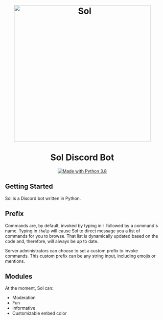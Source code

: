 <h1 align="center">
<a href="https://github.com/I-Atlas/Sol"><img src="https://imgur.com/fDxHk3L.png" width="446" alt="Sol"></a>
<br>
<br>
Sol Discord Bot
</h1>

<p align="center">
<a href="https://www.python.org/downloads/"><img src="https://img.shields.io/badge/Made%20With-Python%203.8-blue.svg?style=for-the-badge" alt="Made with Python 3.8"></a>
</p>


## Getting Started
Sol is a Discord bot written in Python.

## Prefix
Commands are, by default, invoked by typing in `!` followed by a command's name. Typing in `!help` will cause Sol to direct message you a list of commands for you to browse. That list is dynamically updated based on the code and, therefore, will always be up to date.

Server administrators can choose to set a custom prefix to invoke commands. This custom prefix can be any string input, including emojis or mentions.

## Modules
At the moment, Sol can:
* Moderation
* Fun
* Informative
* Customizable embed color
